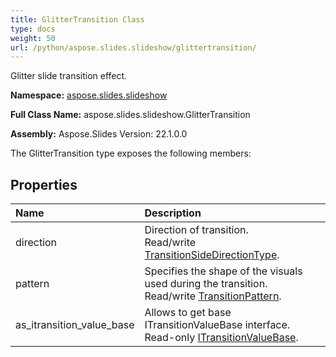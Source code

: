 ```yaml
---
title: GlitterTransition Class
type: docs
weight: 50
url: /python/aspose.slides.slideshow/glittertransition/
---
```


Glitter slide transition effect.

**Namespace:** [aspose.slides.slideshow](/python/aspose.slides.slideshow/)

**Full Class Name:** aspose.slides.slideshow.GlitterTransition

**Assembly:**  Aspose.Slides Version: 22.1.0.0

The GlitterTransition type exposes the following members:
## **Properties**
|**Name**|**Description**|
| :- | :- |
|direction|Direction of transition.<br/>            Read/write [TransitionSideDirectionType](/python/aspose.slides.slideshow/transitionsidedirectiontype/).|
|pattern|Specifies the shape of the visuals used during the transition.<br/>            Read/write [TransitionPattern](/python/aspose.slides.slideshow/transitionpattern/).|
|as_itransition_value_base|Allows to get base ITransitionValueBase interface.<br/>            Read-only [ITransitionValueBase](/python/aspose.slides.slideshow/itransitionvaluebase/).|
